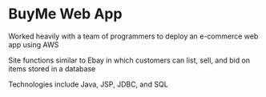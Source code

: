 # BuyMe Web App

Worked heavily with a team of programmers to deploy an e-commerce web app using AWS

Site functions similar to Ebay in which customers can list, sell, and bid on items stored in a database

Technologies include Java, JSP, JDBC, and SQL
